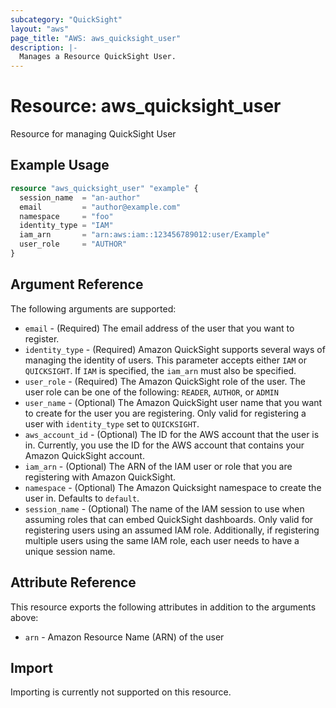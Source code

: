 ```yaml
---
subcategory: "QuickSight"
layout: "aws"
page_title: "AWS: aws_quicksight_user"
description: |-
  Manages a Resource QuickSight User.
---
```


# Resource: aws_quicksight_user

Resource for managing QuickSight User

## Example Usage

```terraform
resource "aws_quicksight_user" "example" {
  session_name  = "an-author"
  email         = "author@example.com"
  namespace     = "foo"
  identity_type = "IAM"
  iam_arn       = "arn:aws:iam::123456789012:user/Example"
  user_role     = "AUTHOR"
}
```

## Argument Reference

The following arguments are supported:

* `email` - (Required) The email address of the user that you want to register.
* `identity_type` - (Required) Amazon QuickSight supports several ways of managing the identity of users. This parameter accepts either  `IAM` or `QUICKSIGHT`. If `IAM` is specified, the `iam_arn` must also be specified.
* `user_role` - (Required) The Amazon QuickSight role of the user. The user role can be one of the following: `READER`, `AUTHOR`, or `ADMIN`
* `user_name` - (Optional) The Amazon QuickSight user name that you want to create for the user you are registering. Only valid for registering a user with `identity_type` set to `QUICKSIGHT`.
* `aws_account_id` - (Optional) The ID for the AWS account that the user is in. Currently, you use the ID for the AWS account that contains your Amazon QuickSight account.
* `iam_arn` - (Optional) The ARN of the IAM user or role that you are registering with Amazon QuickSight.
* `namespace`  - (Optional) The Amazon Quicksight namespace to create the user in. Defaults to `default`.
* `session_name` - (Optional) The name of the IAM session to use when assuming roles that can embed QuickSight dashboards. Only valid for registering users using an assumed IAM role. Additionally, if registering multiple users using the same IAM role, each user needs to have a unique session name.

## Attribute Reference

This resource exports the following attributes in addition to the arguments above:

* `arn` - Amazon Resource Name (ARN) of the user

## Import

Importing is currently not supported on this resource.
